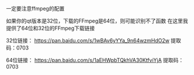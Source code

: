 一定要注意ffmpeg的配置

如果你的qt版本是32位，下载的FFmpeg是64位，则可能识别不了函数
在这里我提供了64位和32位的FFmpeg下载链接

32位链接： https://pan.baidu.com/s/1wBAv6yYYa_9n64wzmHdO2w
提取码：0703

64位链接： https://pan.baidu.com/s/1aEHWpbTQkhVA30KtfviYjA
提取码：0703
